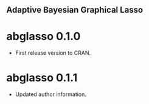 ## Adaptive Bayesian Graphical Lasso

# abglasso 0.1.0
* First release version to CRAN.

# abglasso 0.1.1
* Updated author information.
